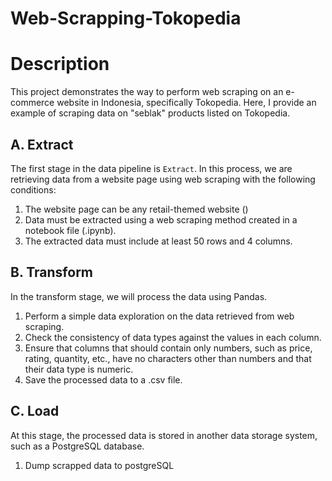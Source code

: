 # Web-Scrapping-Tokopedia

# Description
This project demonstrates the way to perform web scraping on an e-commerce website in Indonesia, specifically Tokopedia. 
Here, I provide an example of scraping data on "seblak" products listed on Tokopedia.

## A. Extract
The first stage in the data pipeline is `Extract`. In this process, we are retrieving data from a website page using web scraping with the following conditions:
1. The website page can be any retail-themed website ()
2. Data must be extracted using a web scraping method created in a notebook file (.ipynb).
3. The extracted data must include at least 50 rows and 4 columns.

## B. Transform
In the transform stage, we will process the data using Pandas. 
1. Perform a simple data exploration on the data retrieved from web scraping.
2. Check the consistency of data types against the values in each column.
3. Ensure that columns that should contain only numbers, such as price, rating, quantity, etc., have no characters other than numbers and that their data type is numeric.
4. Save the processed data to a .csv file.

## C. Load
At this stage, the processed data is stored in another data storage system, such as a PostgreSQL database.
1. Dump scrapped data to postgreSQL
